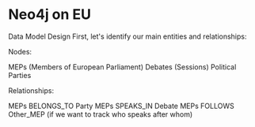 # Neo4j on EU

Data Model Design
First, let's identify our main entities and relationships:

Nodes:

MEPs (Members of European Parliament)
Debates (Sessions)
Political Parties


Relationships:

MEPs BELONGS_TO Party
MEPs SPEAKS_IN Debate
MEPs FOLLOWS Other_MEP (if we want to track who speaks after whom)